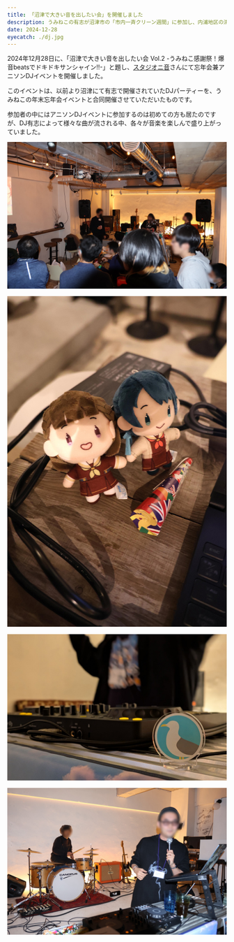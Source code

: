 ```yaml
---
title: 「沼津で大きい音を出したい会」を開催しました
description: うみねこの有志が沼津市の「市内一斉クリーン週間」に参加し、内浦地区の清掃を行いました。
date: 2024-12-28
eyecatch: ./dj.jpg
---
```


2024年12月28日に、「沼津で大きい音を出したい会 Vol.2 -うみねこ感謝祭！爆音beatsでドキドキサンシャイン!!-」と題し、[スタジオニ音](https://www.instagram.com/studio_nion/)さんにて忘年会兼アニソンDJイベントを開催しました。

このイベントは、以前より沼津にて有志で開催されていたDJパーティーを、うみねこの年末忘年会イベントと合同開催させていただいたものです。

参加者の中にはアニソンDJイベントに参加するのは初めての方も居たのですが、DJ有志によって様々な曲が流される中、各々が音楽を楽しんで盛り上がっていました。

![](hall.jpg)

![](nui.jpg)

![](dj.jpg)

![](drum.jpg)
